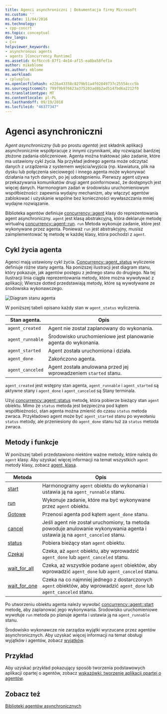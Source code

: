 ```yaml
---
title: Agenci asynchroniczni | Dokumentacja firmy Microsoft
ms.custom: ''
ms.date: 11/04/2016
ms.technology:
- cpp-concrt
ms.topic: conceptual
dev_langs:
- C++
helpviewer_keywords:
- asynchronous agents
- agents [Concurrency Runtime]
ms.assetid: 6cf6ccc6-87f1-4e14-af15-ea8ba58fef1a
author: mikeblome
ms.author: mblome
ms.workload:
- cplusplus
ms.openlocfilehash: e226a43358c8279b51a4f02849737c25554ccc5b
ms.sourcegitcommit: 799f9b976623a375203ad8b2ad5147bd6a2212f0
ms.translationtype: MT
ms.contentlocale: pl-PL
ms.lasthandoff: 09/19/2018
ms.locfileid: "46377347"
---
```

# <a name="asynchronous-agents"></a>Agenci asynchroniczni

*Agent asynchroniczny* (lub po prostu *agenta*) jest składnik aplikacji asynchronicznie współpracuje z innymi czynnikami, aby rozwiązać bardziej złożone zadania obliczeniowe. Agenta można traktować jako zadanie, które ma ustawiony cykl życia. Na przykład jednego agenta może odczytać danych z urządzenia z systemem wejścia/wyjścia (np. klawiatura, plik na dysku lub połączenia sieciowego) i innego agenta może wykonywać działania na tych danych, po jej udostępnieniu. Pierwszy agent używa przekazywania komunikatów drugi agent poinformować, że dostępnych jest więcej danych. Harmonogram zadań w środowisku uruchomieniowym współbieżności: zapewnia wydajny mechanizm, aby włączyć agentów zablokować i uzyskanie wspólne bez konieczności wywłaszczania mniej wydajne rozwiązanie.

Biblioteka agentów definiuje [concurrency::agent](../../parallel/concrt/reference/agent-class.md) klasy do reprezentowania agent asynchroniczny. `agent` jest klasą abstrakcyjną, która deklaruje metodę wirtualną [concurrency::agent::run](reference/agent-class.md#run). `run` Metoda wykonuje zadanie, które jest wykonywane przez agenta. Ponieważ `run` jest abstrakcyjny, musisz zaimplementować tę metodę w każdej klasy, która pochodzi z `agent`.

## <a name="agent-life-cycle"></a>Cykl życia agenta

Agenci mają ustawiony cykl życia. [Concurrency::agent_status](reference/concurrency-namespace-enums.md#agent_status) wyliczenie definiuje różne stany agenta. Na poniższej ilustracji jest diagram stanu, który pokazuje, jak agentów postępu z jednego stanu do drugiego. Na tej ilustracji linia ciągła reprezentowania metody, które można wywoływać z aplikacji; Wiersze dotted przedstawiają metody, które są wywoływane ze środowiska wykonawczego.

![Diagram stanu agenta](../../parallel/concrt/media/agentstate.png "agentstate")

W poniższej tabeli opisano każdy stan w `agent_status` wyliczenia.

|Stan agenta.|Opis|
|-----------------|-----------------|
|`agent_created`|Agent nie został zaplanowany do wykonania.|
|`agent_runnable`|Środowisko uruchomieniowe jest planowanie agenta do wykonania.|
|`agent_started`|Agent została uruchomiona i działa.|
|`agent_done`|Zakończono agenta.|
|`agent_canceled`|Agent została anulowana przed jej wprowadzeniem `started` stanu.|

`agent_created` jest wstępny stan agenta, `agent_runnable` i `agent_started` są aktywne stany i `agent_done` i `agent_canceled` są Stany terminala.

Użyj [concurrency::agent::status](reference/agent-class.md#status) metodę, która pobierze bieżący stan `agent` obiektu. Mimo że `status` metoda jest bezpieczna pod kątem współbieżności, stan agenta można zmienić do czasu `status` metoda zwraca. Przykładowo agent może być `agent_started` stanu po wywołaniu `status` metody, ale przeniesiony do `agent_done` stanu tuż za `status` metoda zwraca.

## <a name="methods-and-features"></a>Metody i funkcje

W poniższej tabeli przedstawiono niektóre ważne metody, które należą do `agent` klasy. Aby uzyskać więcej informacji na temat wszystkich `agent` metody klasy, zobacz [agent, klasa](../../parallel/concrt/reference/agent-class.md).

|Metoda|Opis|
|------------|-----------------|
|[start](reference/agent-class.md#start)|Harmonogramy `agent` obiektu do wykonania i ustawia ją na `agent_runnable` stanu.|
|[run](reference/agent-class.md#run)|Wykonuje zadanie, które ma być wykonywane przez `agent` obiektu.|
|[Gotowe](reference/agent-class.md#done)|Przenosi agenta pod kątem `agent_done` stanu.|
|[cancel](../../parallel/concrt/cancellation-in-the-ppl.md#cancel)|Jeśli agent nie został uruchomiony, ta metoda powoduje anulowanie wykonywania agenta i ustawia ją na `agent_canceled` stanu.|
|[status](reference/agent-class.md#status)|Pobiera bieżący stan `agent` obiektu.|
|[Czekaj](reference/agent-class.md#wait)|Czeka, aż `agent` obiektu, aby wprowadzić `agent_done` lub `agent_canceled` stanu.|
|[wait_for_all](reference/agent-class.md#wait_for_all)|Czeka, aż wszystkie podane `agent` obiektów, aby wprowadzić `agent_done` lub `agent_canceled` stanu.|
|[wait_for_one](reference/agent-class.md#wait_for_one)|Czeka na co najmniej jednego z dostarczonych `agent` obiektów, aby wprowadzić `agent_done` lub `agent_canceled` stanu.|

Po utworzeniu obiektu agenta należy wywołać [concurrency::agent::start](reference/agent-class.md#start) metodę, aby zaplanować jego wykonywania. Środowisko uruchomieniowe wywołuje `run` metoda po planuje agenta i ustawia ją na `agent_runnable` stanu.

Środowisko wykonawcze nie zarządza wyjątki wyrzucane przez agentów asynchronicznych. Aby uzyskać więcej informacji na temat obsługi wyjątków i agentów, zobacz [wyjątków](../../parallel/concrt/exception-handling-in-the-concurrency-runtime.md).

## <a name="example"></a>Przykład

Aby uzyskać przykład pokazujący sposób tworzenia podstawowych aplikacji opartej o agentów, zobacz [wskazówki: tworzenie aplikacji opartej o agentów](../../parallel/concrt/walkthrough-creating-an-agent-based-application.md).

## <a name="see-also"></a>Zobacz też

[Biblioteki agentów asynchronicznych](../../parallel/concrt/asynchronous-agents-library.md)


